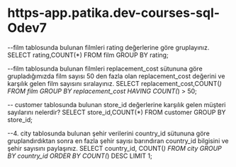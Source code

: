 # https-app.patika.dev-courses-sql-Odev7

--film tablosunda bulunan filmleri rating değerlerine göre gruplayınız.
SELECT rating,COUNT(*) FROM film
GROUP BY rating;

--film tablosunda bulunan filmleri replacement_cost sütununa göre grupladığımızda film sayısı 50 den fazla olan replacement_cost değerini ve karşılık gelen film sayısını sıralayınız.
SELECT replacement_cost,COUNT(*) FROM film
GROUP BY replacement_cost
HAVING COUNT(*) > 50;

-- customer tablosunda bulunan store_id değerlerine karşılık gelen müşteri sayılarını nelerdir? 
SELECT store_id,COUNT(*) FROM customer
GROUP BY store_id;

--4. city tablosunda bulunan şehir verilerini country_id sütununa göre gruplandırdıktan sonra en fazla şehir sayısı barındıran country_id bilgisini ve şehir sayısını paylaşınız.
SELECT country_id, COUNT(*) FROM city
GROUP BY country_id 
ORDER BY COUNT(*) DESC
LIMIT 1;
